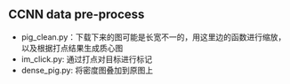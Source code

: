 ## CCNN data pre-process
- pig_clean.py：下载下来的图可能是长宽不一的，用这里边的函数进行缩放，以及根据打点结果生成质心图
- im_click.py: 通过打点对目标进行标记
- dense_pig.py: 将密度图叠加到原图上
